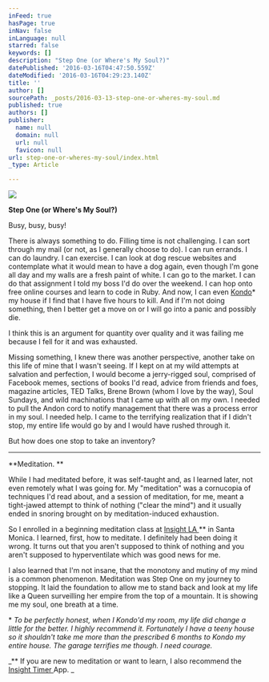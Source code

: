 ```yaml
---
inFeed: true
hasPage: true
inNav: false
inLanguage: null
starred: false
keywords: []
description: "Step One (or Where's My Soul?)"
datePublished: '2016-03-16T04:47:50.559Z'
dateModified: '2016-03-16T04:29:23.140Z'
title: ''
author: []
sourcePath: _posts/2016-03-13-step-one-or-wheres-my-soul.md
published: true
authors: []
publisher:
  name: null
  domain: null
  url: null
  favicon: null
url: step-one-or-wheres-my-soul/index.html
_type: Article

---
```

![](https://the-grid-user-content.s3-us-west-2.amazonaws.com/364e3441-d101-47cb-a76e-5c9691020d9c.jpg)

**Step One (or Where's My Soul?)**

Busy, busy, busy!

There
is always something to do. Filling time is not challenging. I can sort through my mail (or not, as I generally choose to do). I can run errands. I can do laundry. I can exercise. I can look at dog rescue websites and contemplate what it would mean to have a dog again, even though I'm gone all day and my walls are a fresh paint of white. I can go to the market. I can do that assignment I told my boss I'd do over the weekend. I can hop onto free online courses and learn to code in Ruby. And now, I can even [Kondo][0]\* my house if I find that I have five hours to kill. And if I'm not doing something, then I better get a move on or I will go into a panic and possibly die.

I think this is an
argument for quantity over quality and it was failing me because I fell for it and was exhausted.

Missing something, I knew there was another perspective, another take on this
life of mine that I wasn't seeing.  If I kept on at my wild attempts at
salvation and perfection, I would become a jerry-rigged soul, comprised of
Facebook memes, sections of books I'd read, advice from friends and foes,
magazine articles, TED Talks, Brene Brown (whom I love by the way), Soul Sundays, and wild machinations that I came up with all on
my own. I needed to pull the Andon cord to notify management that there was a process error in my soul.  I needed help. I came to the terrifying realization that if I didn't stop, my entire life
would go by and I would have rushed through it. 

But how does one stop to take an inventory? 

****

**Meditation. **

While I had meditated
before, it was self-taught and, as I learned later, not even remotely what I was going
for.  My "meditation" was a cornucopia of techniques I'd read
about, and a session of meditation, for me, meant a tight-jawed attempt to think
of nothing ("clear the mind") and it usually ended in snoring brought
on by meditation-induced exhaustion.  

So I
enrolled in a beginning meditation class at [Insight LA ][1]\*\* in Santa Monica. I learned, first, how to meditate. I definitely had been doing it wrong. It turns out that you aren't supposed to
think of nothing and you aren't supposed to hyperventilate which was good news for me.

I also
learned that I'm not insane, that the monotony and mutiny of my mind is a
common phenomenon. Meditation was Step One on my journey to
stopping. It laid the foundation to allow me to stand back and look at my life like a Queen surveilling her empire from the top of a mountain. It is showing me my soul, one breath at a time.

\* _To
be perfectly honest, when I Kondo'd my room, my life did change a little for
the better. I highly recommend it.
Fortunately I have a teeny house so it shouldn't take me more than the
prescribed 6 months to Kondo my entire house. The garage terrifies me though. I need courage._

_\*\* If you are new to meditation or want to learn, I also recommend the [Insight Timer ][2]App.  _

[][3]

[0]: http://tidyingup.com/
[1]: insightla.org
[2]: https://insighttimer.com/
[3]: https://www.insightla.org/